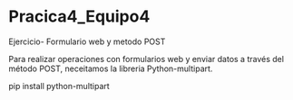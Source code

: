 # Pracica4_Equipo4
 Ejercicio- Formulario web y metodo POST
 
Para realizar operaciones con formularios web y enviar datos a través del método POST, neceitamos la libreria Python-multipart.

pip install python-multipart
